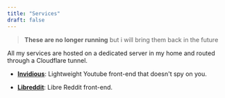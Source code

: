 ```yaml
---
title: "Services"
draft: false
---
```


>**These are no longer running** but i will bring them back in the future


All my services are hosted on a dedicated server in my home and routed through a Cloudflare tunnel.

- [**Invidious**](https://yt.theholytachanka.com): Lightweight Youtube front-end that doesn't spy on you.

- [**Libreddit**](https://lr.theholytachanka.com): Libre Reddit front-end.
